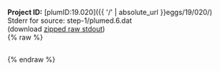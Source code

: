 **Project ID:** [plumID:19.020]({{ '/' | absolute_url }}eggs/19/020/)  
Stderr for source:  step-1/plumed.6.dat   
(download [zipped raw stdout](plumed.6.dat.plumed_master.stdout.txt.zip))  
{% raw %}
<pre>
</pre>
{% endraw %}
